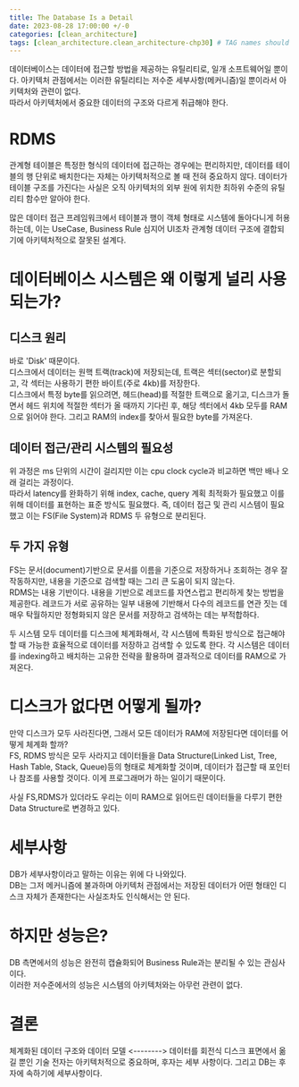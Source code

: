 ```yaml
---
title: The Database Is a Detail
date: 2023-08-28 17:00:00 +/-0
categories: [clean_architecture]
tags: [clean_architecture.clean_architecture-chp30] # TAG names should always be lowercase
---
```


데이터베이스는 데이터에 접근할 방법을 제공하는 유틸리티로, 일개 소프트웨어일 뿐이다.
아키텍처 관점에서는 이러한 유틸리티는 저수준 세부사항(메커니즘)일 뿐이라서 아키텍처와 관련이 없다.  
따라서 아키텍처에서 중요한 데이터의 구조와 다르게 취급해야 한다.

# RDMS

관계형 테이블은 특정한 형식의 데이터에 접근하는 경우에는 편리하지만, 데이터를 테이블의 행 단위로 배치한다는 자체는 아키텍처적으로 볼 때 전혀 중요하지 않다. 데이터가 테이블 구조를 가진다는 사실은 오직 아키텍처의 외부 원에 위치한 최하위 수준의 유틸리티 함수만 알아야 한다.

많은 데이터 접근 프레임워크에서 테이블과 행이 객체 형태로 시스템에 돌아다니게 허용하는데, 이는 UseCase, Business Rule 심지어 UI조차 관계형 데이터 구조에 결합되기에 아키텍처적으로 잘못된 설계다.

# 데이터베이스 시스템은 왜 이렇게 널리 사용되는가?

## 디스크 원리

바로 'Disk' 때문이다.  
디스크에서 데이터는 원핵 트랙(track)에 저장되는데, 트랙은 섹터(sector)로 분할되고, 각 섹터는 사용하기 편한 바이트(주로 4kb)를 저장한다.  
디스크에서 특정 byte를 읽으려면, 헤드(head)를 적절한 트랙으로 옮기고, 디스크가 돌면서 헤드 위치에 적절한 섹터가 올 때까지 기다린 후, 해당 섹터에서 4kb 모두를 RAM으로 읽어야 한다. 그리고 RAM의 index를 찾아서 필요한 byte를 가져온다.

## 데이터 접근/관리 시스템의 필요성

위 과정은 ms 단위의 시간이 걸리지만 이는 cpu clock cycle과 비교하면 백만 배나 오래 걸리는 과정이다.  
따라서 latency를 완화하기 위해 index, cache, query 계획 최적화가 필요했고 이를 위해 데이터를 표현하는 표준 방식도 필요했다.
즉, 데이터 접근 및 관리 시스템이 필요했고 이는 FS(File System)과 RDMS 두 유형으로 분리된다.

## 두 가지 유형

FS는 문서(document)기반으로 문서를 이름을 기준으로 저장하거나 조회하는 경우 잘 작동하지만, 내용을 기준으로 검색할 때는 그리 큰 도움이 되지 않는다.  
RDMS는 내용 기반이다. 내용을 기반으로 레코드를 자연스럽고 편리하게 찾는 방법을 제공한다. 레코드가 서로 공유하는 일부 내용에 기반해서 다수의 레코드를 연관 짓는 데 매우 탁월하지만 정형화되지 않은 문서를 저장하고 검색하는 데는 부적합하다.

두 시스템 모두 데이터를 디스크에 체계화해서, 각 시스템에 특화된 방식으로 접근해야 할 때 가능한 효율적으로 데이터를 저장하고 검색할 수 있도록 한다. 각 시스템은 데이터를 indexing하고 배치하는 고유한 전략을 활용하며 결과적으로 데이터를 RAM으로 가져온다.

# 디스크가 없다면 어떻게 될까?

만약 디스크가 모두 사라진다면, 그래서 모든 데이터가 RAM에 저장된다면 데이터를 어떻게 체계화 할까?  
FS, RDMS 방식은 모두 사라지고 데이터들을 Data Structure(Linked List, Tree, Hash Table, Stack, Queue)등의 형태로 체계화할 것이며, 데이터가 접근할 때 포인터나 참조를 사용할 것이다. 이게 프로그래머가 하는 일이기 때문이다.

사실 FS,RDMS가 있더라도 우리는 이미 RAM으로 읽어드린 데이터들을 다루기 편한 Data Structure로 변경하고 있다.

# 세부사항

DB가 세부사항이라고 말하는 이유는 위에 다 나와있다.  
DB는 그저 메커니즘에 불과하며 아키텍처 관점에서는 저장된 데이터가 어떤 형태인 디스크 자체가 존재한다는 사실조차도 인식해서는 안 된다.

# 하지만 성능은?

DB 측면에서의 성능은 완전히 캡슐화되어 Business Rule과는 분리될 수 있는 관심사이다.  
이러한 저수준에서의 성능은 시스템의 아키텍처와는 아무런 관련이 없다.

# 결론

체계화된 데이터 구조와 데이터 모델 <--------> 데이터를 회전식 디스크 표면에서 옮길 뿐인 기술
전자는 아키텍처적으로 중요하며, 후자는 세부 사항이다. 그리고 DB는 후자에 속하기에 세부사항이다.
